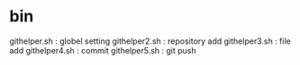# bin
githelper.sh : globel setting
githelper2.sh : repository add
githelper3.sh : file add
githelper4.sh : commit
githelper5.sh : git push
